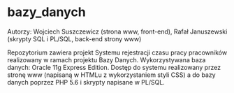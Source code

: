 # bazy_danych
  Autorzy: Wojciech Suszczewicz (strona www, front-end),
           Rafał Januszewski (skrypty SQL i PL/SQL, back-end strony www)
           
 Repozytorium zawiera projekt Systemu rejestracji czasu pracy pracowników realizowany w ramach projektu Bazy Danych.
 Wykorzystywana baza danych: Oracle 11g Express Edition.
 Dostęp do systemu realizowany przez stronę www (napisaną w HTMLu z wykorzystaniem styli CSS) a do bazy danych poprzez PHP 5.6
 i skrypty napisane w PL/SQL.
